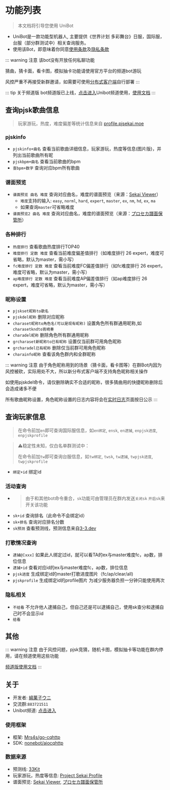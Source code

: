 # 功能列表

>  本文档将引导您使用 UniBot
> 
- UniBot是一款功能型机器人, 主要提供《世界计划 多彩舞台》日服，国际服，台服（部分群测试中）相关查询服务。
- 使用该Bot，即意味着你同意[使用条款](/licence/)及[隐私条款](/privacy/)

::: warning 注意
该bot没有开放任何私聊功能

猜曲，猜卡面，看卡图，模拟抽卡功能请使用官方平台的频道bot游玩

风控严重不再接受新群邀请，如需要可使用[分布式客户端](/distributed/)自行部署
:::

::: tip 关于频道版
bot频道版已上线，[点击进入](https://qun.qq.com/qqweb/qunpro/share?_wv=3&_wwv=128&appChannel=share&inviteCode=7Pe26&appChannel=share&businessType=9&from=181074&biz=ka&shareSource=5)Unibot频道使用，[使用文档](/guild/)
:::

## 查询pjsk歌曲信息
>玩家游玩，热度，难度偏差等统计信息来自 [profile.pjsekai.moe](https://profile.pjsekai.moe/)

### pjskinfo
- `pjskinfo+曲名` 查看当前歌曲详细信息，玩家游玩，热度等信息(图片版)，并列出当前歌曲所有昵
- `pjskbpm+曲名` 查看当前歌曲的bpm
- `查bpm+数字` 查询对应bpm所有歌曲
### 谱面预览
- `谱面预览 曲名 难度` 查询对应曲名，难度的谱面预览（来源：[Sekai Viewer](https://sekai.best/)）
  - `难度`支持的输入: `easy`, `norml`, `hard`, `expert`, `master`, `ex`, `nm`, `hd`, `ex`, `ma`
  - 如果查询`master`可省略难度
- `谱面预览2 曲名 难度` 查询对应曲名，难度的谱面预览（来源：[プロセカ譜面保管所](sdvx.in/prsk.html)）
### 各种排行
- `热度排行` 查看歌曲热度排行TOP40
- `难度排行 定数 难度` 查看当前难度偏差值排行（如难度排行 26 expert，难度可省略，默认为master，需小写）
- `fc难度排行 定数 难度` 查看当前难度FC偏差值排行（如fc难度排行 26 expert，难度可省略，默认为master，需小写）
- `ap难度排行 定数 难度` 查看当前难度AP偏差值排行（如ap难度排行 26 expert，难度可省略，默认为master，需小写）
### 昵称设置

- `pjskset昵称to歌名`
- `pjskdel昵称` 删除对应昵称
- `charaset昵称to角色名(可以是现有昵称)` 设置角色所有群通用昵称,如`charasetkndto宵崎奏`
- `charadel昵称` 删除角色所有群通用昵称
- `grcharaset新昵称to已有昵称` 设置仅当前群可用角色昵称
- `grcharadel已有昵称` 删除仅当前群可用角色昵称
- `charainfo昵称` 查看该角色群内和全群昵称

::: warning 注意
由于角色昵称用到的场景（猜卡面，看卡图等）在群Bot内因为风控被砍，实际用处不大，所以新分布式客户端不支持角色昵称相关操作

如使用pjskdel命令，请仅删除确实不合适的昵称，很多猜曲用的快捷昵称删除后会造成诸多不便

所有歌曲昵称设置，角色昵称设置的日志内容将会在[实时日志](/dailylog/)页面按日公示
:::


## 查询玩家信息

> 在命令前加`en`即可查询国际服信息，如`en绑定`, `ensk`, `en逮捕`, `enpjsk进度`, `enpjskprofile`

> ⚠稳定性未知，仅白名单群测试中：
> 
> 在命令前加`tw`即可查询台服信息，如`tw绑定`, `twsk`, `tw逮捕`, `twpjsk进度`, `twpjskprofile`

- `绑定+id` 绑定id
### 活动查询
- >由于和其他bot命令重合，`sk`功能可由管理员在群内发送`关闭sk` `开启sk`来开关该功能
- `sk+id` 查询排名（此命令不会绑定id）
- `sk+排名` 查询对应排名分数
- `sk预测` 查看预测线，预测信息来自[3-3.dev](https://3-3.dev/)
### 打歌情况查询
- `逮捕@[xxx]` 如果此人绑定过id，就可以看TA的ex与master难度fc，ap数，排位信息
- `逮捕+id` 查看对应id的ex与master难度fc，ap数，排位信息
- `pjsk进度` 生成绑定id的master打歌进度图片（fc/ap/clear/all)
- `pjskprofile` 生成绑定id的profile图片 为减少服务器负担一分钟只能使用两次
### 隐私相关
- `不给看` 不允许他人逮捕自己，但自己还是可以逮捕自己，使用sk查分和逮捕自己时不会显示id
- `给看`

## 其他
::: warning 注意
由于风控问题，pjsk竞猜，随机卡图，模拟抽卡等功能在群内停用，请在频道使用这些功能

[频道版使用文档](/guild/)
:::

## 关于
- 开发者: [綿菓子ウニ](https://space.bilibili.com/622551112)
- 交流群:`883721511`
- Unibot频道: [点击进入](https://qun.qq.com/qqweb/qunpro/share?_wv=3&_wwv=128&appChannel=share&inviteCode=7Pe26&appChannel=share&businessType=9&from=181074&biz=ka&shareSource=5)
### 使用框架
- 框架: [Mrs4s/go-cqhttp](https://github.com/Mrs4s/go-cqhttp)
- SDK: [nonebot/aiocqhttp](https://github.com/nonebot/aiocqhttp)
### 数据来源
- 预测线: [33Kit](https://3-3.dev/)
- 玩家游玩，热度等信息: [Project Sekai Profile](https://profile.pjsekai.moe/)
- 谱面预览: [Sekai Viewer](https://sekai.best/), [プロセカ譜面保管所](https://sdvx.in/prsk.html)